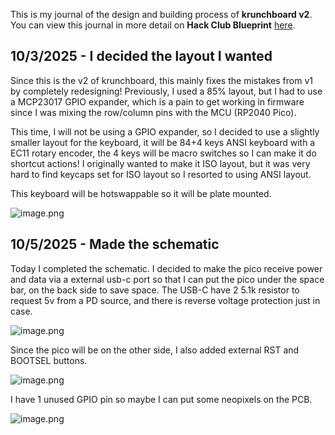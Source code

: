 <!--
  ===================    !!READ THIS NOTICE!!   ====================
  DO NOT edit this file manually. Your changes WILL BE OVERWRITTEN!
  This journal is auto generated and updated by Hack Club Blueprint.
  To edit this file, please edit your journal entries on Blueprint.
  ==================================================================
-->

This is my journal of the design and building process of **krunchboard v2**.  
You can view this journal in more detail on **Hack Club Blueprint** [here](https://blueprint.hackclub.com/projects/72).


## 10/3/2025 - I decided the layout I wanted  

Since this is the v2 of krunchboard, this mainly fixes the mistakes from v1 by completely redesigning! Previously, I used a 85% layout, but I had to use a MCP23017 GPIO expander, which is a pain to get working in firmware since I was mixing the row/column pins with the MCU (RP2040 Pico). 

This time, I will not be using a GPIO expander, so I decided to use a slightly smaller layout for the keyboard, it will be 84+4 keys ANSI keyboard with a EC11 rotary encoder, the 4 keys will be macro switches so I can make it do shortcut actions! I originally wanted to make it ISO layout, but it was very hard to find keycaps set for ISO layout so I resorted to using ANSI layout.

This keyboard will be hotswappable so it will be plate mounted.

![image.png](https://blueprint.hackclub.com/user-attachments/blobs/redirect/eyJfcmFpbHMiOnsiZGF0YSI6MjQzLCJwdXIiOiJibG9iX2lkIn19--bf61c84763924de8997568509474f23f6394a475/image.png)
  

## 10/5/2025 - Made the schematic  

Today I completed the schematic. I decided to make the pico receive power and data via a external usb-c port so that I can put the pico under the space bar, on the back side to save space. The USB-C have 2 5.1k resistor to request 5v from a PD source, and there is reverse voltage protection just in case.

![image.png](https://blueprint.hackclub.com/user-attachments/blobs/redirect/eyJfcmFpbHMiOnsiZGF0YSI6NTc0LCJwdXIiOiJibG9iX2lkIn19--08054b53750a03851fbb19d1876c1e98777cd4f6/image.png)

Since the pico will be on the other side, I also added external RST and BOOTSEL buttons.

![image.png](https://blueprint.hackclub.com/user-attachments/blobs/redirect/eyJfcmFpbHMiOnsiZGF0YSI6NTc1LCJwdXIiOiJibG9iX2lkIn19--147429535ea766a83b50af870efe47cff517a78e/image.png)

I have 1 unused GPIO pin so maybe I can put some neopixels on the PCB.

![image.png](https://blueprint.hackclub.com/user-attachments/blobs/redirect/eyJfcmFpbHMiOnsiZGF0YSI6NTc2LCJwdXIiOiJibG9iX2lkIn19--12cc990d07ce47bbaf715e1c030ad2d6719e208b/image.png)
  

